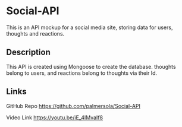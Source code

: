 # Social-API

This is an API mockup for a social media site, storing data for users, thoughts and reactions.

## Description

This API is created using Mongoose to create the database. thoughts belong to users, and reactions belong to thoughts via their Id.

## Links

GitHub Repo
https://github.com/palmersola/Social-API

Video Link
https://youtu.be/iE_4IMvaIf8
